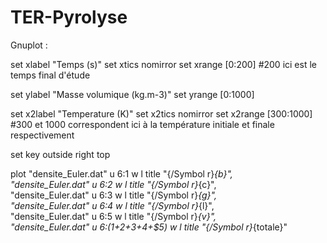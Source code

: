 # TER-Pyrolyse

Gnuplot : 

set xlabel "Temps (s)"
set xtics nomirror
set xrange [0:200] #200 ici est le temps final d'étude

set ylabel "Masse volumique (kg.m-3)"
set yrange [0:1000]

set x2label "Temperature (K)"
set x2tics nomirror
set x2range [300:1000] #300 et 1000 correspondent ici à la température initiale et finale respectivement

set key outside right top

plot "densite_Euler.dat" u 6:1 w l title "{/Symbol r}_{b}", \
     "densite_Euler.dat" u 6:2 w l title "{/Symbol r}_{c}", \
     "densite_Euler.dat" u 6:3 w l title "{/Symbol r}_{g}", \
     "densite_Euler.dat" u 6:4 w l title "{/Symbol r}_{l}", \
     "densite_Euler.dat" u 6:5 w l title "{/Symbol r}_{v}", \
     "densite_Euler.dat" u 6:($1+$2+$3+$4+$5) w l title "{/Symbol r}_{totale}"